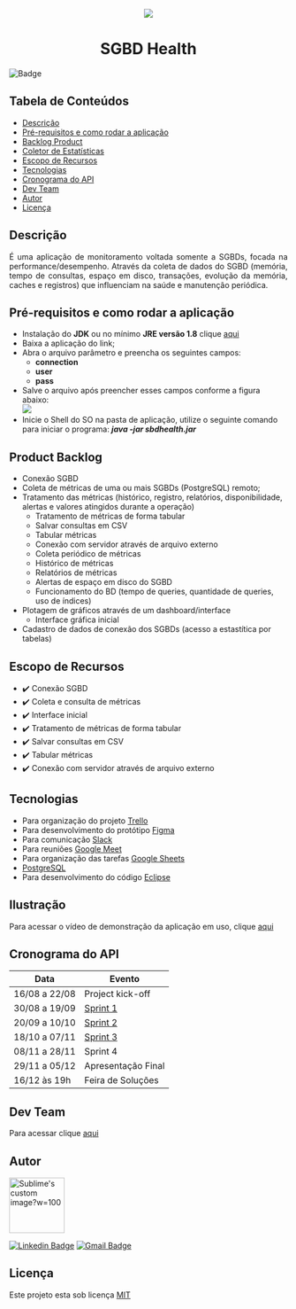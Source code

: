 <p align="center">
  <img src="https://github.com/DolphinDatabase/SGBD_Health/blob/main/Images/Logo.jpg" />
</p>
<h1 align="center"> SGBD Health </h1>  

![Badge](https://img.shields.io/badge/STATUS-EM%20DESENVOLVIMENTO-yellow)

## Tabela de Conteúdos

 * [Descrição](#descrição)
 * [Pré-requisitos e como rodar a aplicação](#Pré-requisitos-e-como-rodar-a-aplicação)
 * [Backlog Product](#backlog-product)  
 * [Coletor de Estatísticas](#Coletor-de-Estatísticas)
 * [Escopo de Recursos](#escopo-de-recursos)  
 * [Tecnologias](#Tecnologias)
 * [Cronograma do API](#cronograma-do-api)
 * [Dev Team](#dev-team)
 * [Autor](#Autor)
 * [Licença](#Licença)



## Descrição

<p align="justify">É uma aplicação de monitoramento voltada somente a SGBDs, focada na performance/desempenho. Através da coleta de dados do SGBD (memória, tempo de consultas, espaço em disco, transações, evolução da memória, caches e registros) que influenciam na saúde e manutenção periódica.

  
## Pré-requisitos e como rodar a aplicação
  
 - Instalação do **JDK** ou no mínimo **JRE versão 1.8** clique [aqui](https://www.oracle.com/java/technologies/downloads/)
  - Baixa a aplicação do link;  
  - Abra o arquivo parâmetro e preencha os seguintes campos:
    - **connection**  
    - **user**  
    - **pass**
  - Salve o arquivo após preencher esses campos conforme a figura abaixo:  
  ![](https://github.com/DolphinDatabase/SGBD_Health/blob/main/Images/aplica%C3%A7%C3%A3o.jpg)
  - Inicie o Shell do SO na pasta de aplicação, utilize o seguinte comando para iniciar o programa: **_java -jar sbdhealth.jar_**
  
  
## Product Backlog 
 
 - Conexão SGBD
 - Coleta de métricas de uma ou mais SGBDs (PostgreSQL) remoto;
 - Tratamento das métricas (histórico, registro, relatórios, disponibilidade, alertas e valores atingidos durante a operação)
   - Tratamento de métricas de forma tabular  
   - Salvar consultas em CSV
   - Tabular métricas  
   - Conexão com servidor através de arquivo externo
   - Coleta periódico de métricas
   - Histórico de métricas
   - Relatórios de métricas
   - Alertas de espaço em disco do SGBD
   - Funcionamento do BD (tempo de queries, quantidade de queries, uso de índices)
 - Plotagem de gráficos através de um dashboard/interface
   - Interface gráfica inicial
 - Cadastro de dados de conexão dos SGBDs (acesso a estastítica por tabelas)

  
## Escopo de Recursos
 - ✔️ Conexão SGBD
 - ✔️ Coleta e consulta de métricas
 - ✔️ Interface inicial
 - ✔️ Tratamento de métricas de forma tabular  
 - ✔️ Salvar consultas em CSV
 - ✔️ Tabular métricas  
 - ✔️ Conexão com servidor através de arquivo externo

 
## Tecnologias

 - Para organização do projeto [Trello](https://trello.com/?gclid=729c0adf2ce81b5be65b6b9969dc733f&gclsrc=3p.ds&&adgroup=1306220046076922&campaign=380782742&creative=81638805091294&device=c&keyword=trello&ds_k=trello&matchtype=e&network=o&ds_kids=p54670250478&ds_e=MICROSOFT&ds_eid=700000001738798&ds_e1=MICROSOFT&msclkid=729c0adf2ce81b5be65b6b9969dc733f)  
 - Para desenvolvimento do protótipo [Figma](https://www.figma.com/file/d9FFlhvqzrC0eJ78MLyrnh/Figma-Admin-Dashboard-UI-Kit-(Community)?node-id=4855%3A97)  
 - Para comunicação [Slack](https://app.slack.com/client/T02BFJJUG22/C02BFJQDQ22)  
 - Para reuniões [Google Meet](https://meet.google.com) 
 - Para organização das tarefas [Google Sheets](https://docs.google.com/spreadsheets/d/1R_NrOvCbuW5_c-xeFrFmDRHBfWwYttFWlmTgW5oBQmI/edit#gid=0)  
 - [PostgreSQL](https://www.postgresql.org)
 - Para desenvolvimento do código [Eclipse](https://www.eclipse.org/downloads/)
 
 
## Ilustração
 
 Para acessar o vídeo de demonstração da aplicação em uso, clique [aqui](https://youtu.be/8wiEfhklJik)
 
## Cronograma do API
 
| Data | Evento |
| -------| --------- |
| 16/08 a 22/08 | Project kick-off |
| 30/08 a 19/09 | [Sprint 1](https://github.com/DolphinDatabase/SGBD_Health/tree/Sprint-1) |
| 20/09 a 10/10 | [Sprint 2](https://github.com/DolphinDatabase/SGBD_Health/tree/Sprint-2) |
| 18/10 a 07/11 | [Sprint 3](https://github.com/DolphinDatabase/SGBD_Health/tree/Sprint-3) |
| 08/11 a 28/11 | Sprint 4 |
| 29/11 a 05/12 | Apresentação Final |
| 16/12 às 19h | Feira de Soluções |

## Dev Team 

Para acessar clique [aqui](https://github.com/DolphinDatabase/Database-Scan/wiki/DEV_TEAM) 

## Autor
 
<p align="left">
  <img src="https://github.com/DolphinDatabase/SGBD_Health/blob/main/Images/me.jpg" alt="Sublime's custom image?w=100"height="100" width="100" />
</p> 
<p align="left">
 
  [![Linkedin Badge](https://img.shields.io/badge/-Neylkson-blue?style=flat-square&logo=Linkedin&logoColor=white&link=https://www.linkedin.com/in/neylkson-diniz-a3b9396b/)](https://www.linkedin.com/in/neylkson-diniz-a3b9396b/)
  [![Gmail Badge](https://img.shields.io/badge/-neyo.diniz@gmail.com-c14438?style=flat-square&logo=Gmail&logoColor=white&link=mailto:neyo.diniz@gmail.com)](mailto:neyo.diniz@gmail.com)
 
## Licença  

Este projeto esta sob licença [MIT](https://github.com/DolphinDatabase/SGBD_Health/blob/main/LICENSE)
